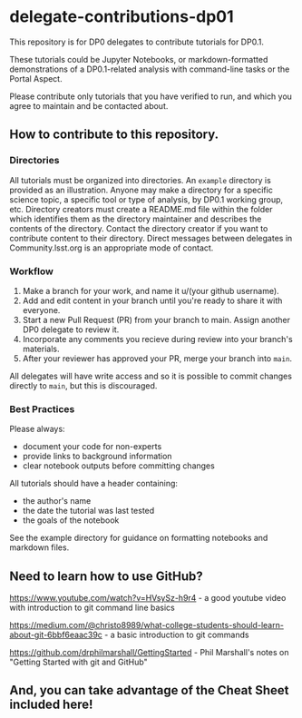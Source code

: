 # delegate-contributions-dp01

This repository is for DP0 delegates to contribute tutorials for DP0.1. 

These tutorials could be Jupyter Notebooks, or markdown-formatted demonstrations of a DP0.1-related analysis with command-line tasks or the Portal Aspect.

Please contribute only tutorials that you have verified to run, and which you agree to maintain and be contacted about.

## How to contribute to this repository.

### Directories

All tutorials must be organized into directories.
An ``example`` directory is provided as an illustration.
Anyone may make a directory for a specific science topic, a specific tool or type of analysis, by DP0.1 working group, etc.
Directory creators must create a README.md file within the folder which identifies them as the directory maintainer and describes the contents of the directory.
Contact the directory creator if you want to contribute content to their directory.
Direct messages between delegates in Community.lsst.org is an appropriate mode of contact.

### Workflow

1. Make a branch for your work, and name it u/(your github username).
2. Add and edit content in your branch until you're ready to share it with everyone.
3. Start a new Pull Request (PR) from your branch to main. Assign another DP0 delegate to review it.
4. Incorporate any comments you recieve during review into your branch's materials.
5. After your reviewer has approved your PR, merge your branch into ``main``.

All delegates will have write access and so it is possible to commit changes directly to ``main``, but this is discouraged.

### Best Practices

Please always:
- document your code for non-experts
- provide links to background information
- clear notebook outputs before committing changes

All tutorials should have a header containing:
 - the author's name
 - the date the tutorial was last tested
 - the goals of the notebook

See the example directory for guidance on formatting notebooks and markdown files.

## Need to learn how to use GitHub?

https://www.youtube.com/watch?v=HVsySz-h9r4 - a good youtube video with introduction to git command line basics 

https://medium.com/@christo8989/what-college-students-should-learn-about-git-6bbf6eaac39c - a basic introduction to git commands 

https://github.com/drphilmarshall/GettingStarted - Phil Marshall's notes on "Getting Started with git and GitHub" 

## And, you can take advantage of the Cheat Sheet included here! 
